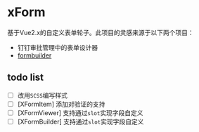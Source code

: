 # xForm
基于Vue2.x的自定义表单轮子。此项目的灵感来源于以下两个项目：
- 钉钉审批管理中的表单设计器
- [formbuilder](https://github.com/dobtco/formbuilder)

## todo list
- [ ] 改用`SCSS`编写样式
- [ ] [XFormItem] 添加对验证的支持
- [ ] [XFormViewer] 支持通过`slot`实现字段自定义
- [ ] [XFormBuilder] 支持通过`slot`实现字段自定义
